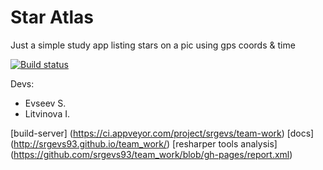 # Star Atlas
Just a simple study app listing stars on a pic using gps coords & time

[![Build status](https://ci.appveyor.com/api/projects/status/wl6ela7a0lqx8s9l/branch/master?svg=true)](https://ci.appveyor.com/project/srgevs/team-work/branch/master)

Devs: 
* Evseev S.
* Litvinova I.

[build-server] (https://ci.appveyor.com/project/srgevs/team-work)
[docs] (http://srgevs93.github.io/team_work/) 
[resharper tools analysis] (https://github.com/srgevs93/team_work/blob/gh-pages/report.xml)
